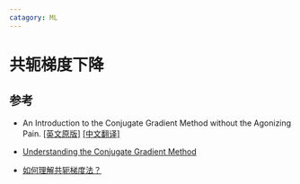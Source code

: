 ```yaml
---
catagory: ML
---
```


# 共轭梯度下降

## 参考

- An Introduction to the Conjugate Gradient Method without the Agonizing Pain. [[英文原版]](https://www.cs.cmu.edu/~quake-papers/painless-conjugate-gradient.pdf) [[中文翻译]](https://flat2010.github.io/2018/10/26/共轭梯度法通俗讲义/)

- [Understanding the Conjugate Gradient Method](http://hliangzhao.me/math/CG.pdf)

- [如何理解共轭梯度法？](https://zhuanlan.zhihu.com/p/64227658)